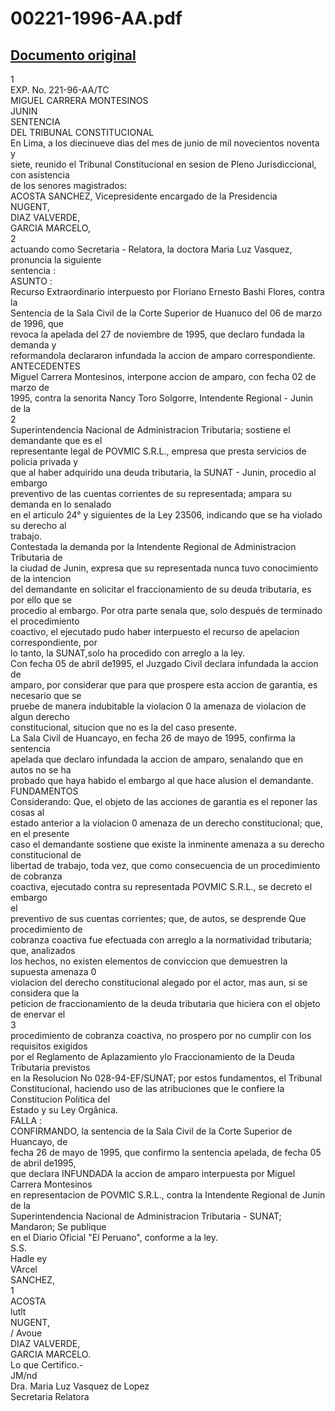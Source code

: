 
00221-1996-AA.pdf
=================
  
[Documento original](https://tc.gob.pe/jurisprudencia/1997/00221-1996-AA.pdf)  
---  
1  
EXP. No. 221-96-AA/TC  
MIGUEL CARRERA MONTESINOS  
JUNIN  
SENTENCIA  
DEL TRIBUNAL CONSTITUCIONAL  
En Lima, a los diecinueve dias del mes de junio de mil novecientos noventa y  
siete, reunido el Tribunal Constitucional en sesion de Pleno Jurisdiccional, con asistencia  
de los senores magistrados:  
ACOSTA SANCHEZ, Vicepresidente encargado de la Presidencia  
NUGENT,  
DIAZ VALVERDE,  
GARCIA MARCELO,  
2  
actuando como Secretaria - Relatora, la doctora Maria Luz Vasquez, pronuncia la siguiente  
sentencia :  
ASUNTO :  
Recurso Extraordinario interpuesto por Floriano Ernesto Bashi Flores, contra la  
Sentencia de la Sala Civil de la Corte Superior de Huanuco del 06 de marzo de 1996, que  
revoca la apelada del 27 de noviembre de 1995, que declaro fundada la demanda y  
reformandola declararon infundada la accion de amparo correspondiente.  
ANTECEDENTES  
Miguel Carrera Montesinos, interpone accion de amparo, con fecha 02 de marzo de  
1995, contra la senorita Nancy Toro Solgorre, Intendente Regional - Junin de la  
2  
Superintendencia Nacional de Administracion Tributaria; sostiene el demandante que es el  
representante legal de POVMIC S.R.L., empresa que presta servicios de policia privada y  
que al haber adquirido una deuda tributaria, la SUNAT - Junin, procedio al embargo  
preventivo de las cuentas corrientes de su representada; ampara su demanda en lo senalado  
en el articulo 24° y siguientes de la Ley 23506, indicando que se ha violado su derecho al  
trabajo.  
Contestada la demanda por la Intendente Regional de Administracion Tributaria de  
la ciudad de Junin, expresa que su representada nunca tuvo conocimiento de la intencion  
del demandante en solicitar el fraccionamiento de su deuda tributaria, es por ello que se  
procedio al embargo. Por otra parte senala que, solo después de terminado el procedimiento  
coactivo, el ejecutado pudo haber interpuesto el recurso de apelacion correspondiente, por  
lo tanto, la SUNAT,solo ha procedido con arreglo a la ley.  
Con fecha 05 de abril de1995, el Juzgado Civil declara infundada la accion de  
amparo, por considerar que para que prospere esta accion de garantia, es necesario que se  
pruebe de manera indubitable la violacion 0 la amenaza de violacion de algun derecho  
constitucional, situcion que no es la del caso presente.  
La Sala Civil de Huancayo, en fecha 26 de mayo de 1995, confirma la sentencia  
apelada que declaro infundada la accion de amparo, senalando que en autos no se ha  
probado que haya habido el embargo al que hace alusion el demandante.  
FUNDAMENTOS  
Considerando: Que, el objeto de las acciones de garantia es el reponer las cosas al  
estado anterior a la violacion 0 amenaza de un derecho constitucional; que, en el presente  
caso el demandante sostiene que existe la inminente amenaza a su derecho constitucional de  
libertad de trabajo, toda vez, que como consecuencia de un procedimiento de cobranza  
coactiva, ejecutado contra su representada POVMIC S.R.L., se decreto el embargo  
el  
preventivo de sus cuentas corrientes; que, de autos, se desprende Que procedimiento de  
cobranza coactiva fue efectuada con arreglo a la normatividad tributaria; que, analizados  
los hechos, no existen elementos de conviccion que demuestren la supuesta amenaza 0  
violacion del derecho constitucional alegado por el actor, mas aun, si se considera que la  
peticion de fraccionamiento de la deuda tributaria que hiciera con el objeto de enervar el  
3  
procedimiento de cobranza coactiva, no prospero por no cumplir con los requisitos exigidos  
por el Reglamento de Aplazamiento ylo Fraccionamiento de la Deuda Tributaria previstos  
en la Resolucion No 028-94-EF/SUNAT; por estos fundamentos, el Tribunal  
Constitucional, haciendo uso de las atribuciones que le confiere la Constitucion Politica del  
Estado y su Ley Orgânica.  
FALLA :  
CONFIRMANDO, la sentencia de la Sala Civil de la Corte Superior de Huancayo, de  
fecha 26 de mayo de 1995, que confirmo la sentencia apelada, de fecha 05 de abril de1995,  
que declara INFUNDADA la accion de amparo interpuesta por Miguel Carrera Montesinos  
en representacion de POVMIC S.R.L., contra la Intendente Regional de Junin de la  
Superintendencia Nacional de Administracion Tributaria - SUNAT; Mandaron; Se publique  
en el Diario Oficial "El Peruano", conforme a la ley.  
S.S.  
Hadle ey  
VArcel  
SANCHEZ,  
1  
ACOSTA  
lutlt  
NUGENT,  
/ Avoue  
DIAZ VALVERDE,  
GARCIA MARCELO.  
Lo que Certifico.-  
JM/nd  
Dra. Maria Luz Vasquez de Lopez  
Secretaria Relatora